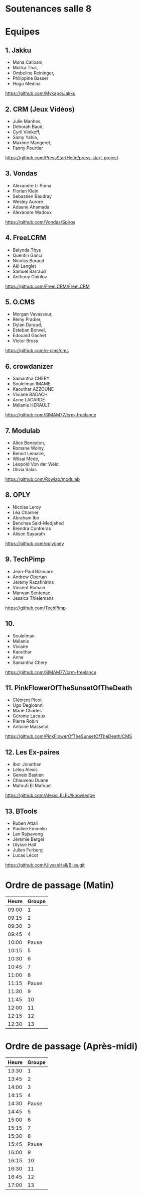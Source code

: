 # Soutenances salle 8

# Equipes

## 1. Jakku
* Mona Calibani,
* Molika Thai,
* Ombeline Reininger,
* Philippine Basser
* Hugo Medina

https://github.com/Mykapo/Jakku

## 2. CRM (Jeux Vidéos)
* Julie Manhes,
* Deborah Baud,
* Cyril Vinikoff,
* Samy Yahia,
* Maxime Mangeret,
* Fanny Pourtier

https://github.com/PressStartHetic/press-start-project

## 3. Vondas
* Alexandre Li Puma
* Florian Klein
* Sebastien Baudray
* Wesley Aurore
* Adaane Ahamada
* Alexandre Wadoux

https://github.com/Vondas/Spiros

## 4. FreeLCRM
* Belynda Thys
* Quentin Ganci
* Nicolas Buraud
* Aël Langlet
* Samuel Barraud
* Anthony Chirilov

https://github.com/FreeLCRM/FreeLCRM

## 5. O.CMS
* Morgan Vavasseur,
* Rémy Pradier,
* Dylan Daraud,
* Esteban Bonvel,
* Edouard Gachet
* Victor Bross

https://github.com/o-cms/cms

## 6. crowdanizer
* Samantha CHERY
* Souleïman IMAME
* Kaouthar AZZOUNE
* Viviane BADACH
* Anne LAGARDE 
* Mélanie HERAULT

https://github.com/SIMAM77/crm-freelance

## 7. Modulab
* Alice Beneyton,
* Romane Wolny,
* Benoit Lemaire,
* Wilsai Mede,
* Léopold Von der Weid,
* Olivia Salas

https://github.com/Rowlab/modulab

## 8. OPLY
* Nicolas Leroy
* Léa Charrier
* Abraham Ibo
* Benchaa Said-Medjahed
* Brendra Contreras
* Alison Sayarath

https://github.com/oply/joey

## 9. TechPimp
* Jean-Paul Bizouarn
* Andrew Obertan
* Jérémy Razafinirina
* Vincent Romain
* Marwan Sentenac
* Jessica Thielemans

https://github.com/TechPimp

## 10. 

* Souleïman
* Mélanie
* Viviane
* Kaouthar
* Anne
* Samantha Chery

https://github.com/SIMAM77/crm-freelance

## 11. PinkFlowerOfTheSunsetOfTheDeath
* Clément Picot
* Ugo Degioanni
* Marie Charles
* Gérome Lacaux
* Pierre Robin
* Antoine Masselot

https://github.com/PinkFlowerOfTheSunsetOfTheDeath/CMS

## 12. Les Ex-paires
* Ibor Jonathan
* Leleu Alexis
* Geneix Bastien
* Chauveau Duane
* Mafoufi El Mafoud 

https://github.com/AlexisLELEU/knowledge

## 13. BTools
* Ruben Attali
* Pauline Emmelin
* Lan Rajsavong
* Jérémie Bergel 
* Ulysse Hall
* Julien Furberg
* Lucas Lécot 

https://github.com/UlysseHall/Bliss.git

# Ordre de passage (Matin)
| Heure | Groupe |
| --- | --- |
| 09:00 | 1 |
| 09:15 | 2 |
| 09:30 | 3 |
| 09:45 | 4 |
| 10:00 | Pause |
| 10:15 | 5 |
| 10:30 | 6 |
| 10:45 | 7 |
| 11:00 | 8 |
| 11:15 | Pause |
| 11:30 | 9 |
| 11:45 | 10 |
| 12:00 | 11 |
| 12:15 | 12 |
| 12:30 | 13 |

# Ordre de passage (Après-midi)
| Heure | Groupe |
| --- | --- |
| 13:30 | 1 |
| 13:45 | 2 |
| 14:00 | 3 |
| 14:15 | 4 |
| 14:30 | Pause |
| 14:45 | 5 |
| 15:00 | 6 |
| 15:15 | 7 |
| 15:30 | 8 |
| 15:45 | Pause |
| 16:00 | 9 |
| 16:15 | 10 |
| 16:30 | 11 |
| 16:45 | 12 |
| 17:00 | 13 |
